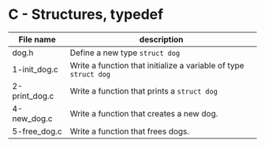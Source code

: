 # C - Structures, typedef

| File name     | description                                                      |
| ------------- | ---------------------------------------------------------------- |
| dog.h         | Define a new type `struct dog`                                   |
| 1-init_dog.c  | Write a function that initialize a variable of type `struct dog` |
| 2-print_dog.c | Write a function that prints a `struct dog`                      |
| 4-new_dog.c   | Write a function that creates a new dog.                         |
| 5-free_dog.c  | Write a function that frees dogs.                                |
